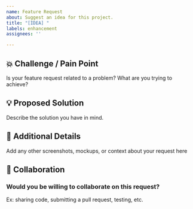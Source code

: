 ```yaml
---
name: Feature Request
about: Suggest an idea for this project.
title: "[IDEA] "
labels: enhancement
assignees: ''

---
```


<!-- markdownlint-disable MD041 -->

## 💥 Challenge / Pain Point

Is your feature request related to a problem? What are you trying to achieve?

## 💡 Proposed Solution

Describe the solution you have in mind.

## 🔎 Additional Details

Add any other screenshots, mockups, or context about your request here

## 🤝 Collaboration

### Would you be willing to collaborate on this request?

Ex: sharing code, submitting a pull request, testing, etc.
